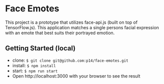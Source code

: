 # Face Emotes

This project is a prototype that utilizes face-api.js (built on top of TensorFlow.js). This application matches a single persons facial expression with an emote that best suits their portrayed emotion.

## Getting Started (local)
* clone: `$ git clone git@github.com:p14/face-emotes.git`
* install: `$ npm install`
* start: `$ npm run start`
* Open http://localhost:3000 with your browser to see the result
